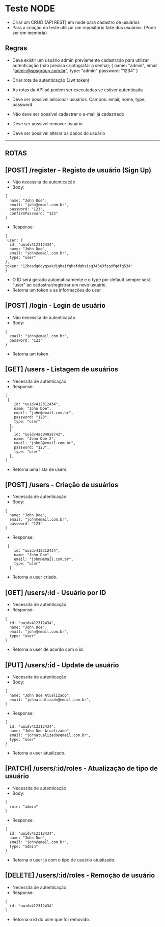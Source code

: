# Teste NODE

- Criar um CRUD (API REST) em node para cadastro de usuários
- Para a criação do teste utilizar um repositório fake dos usuários. (Pode ser em memória)

## Regras

- Deve existir um usuário admin previamente cadastrado para utilizar autenticação (não precisa criptografar a senha);
  {
    name: "admin",
    email: "admin@spsgroup.com.br",
    type: "admin"
    password: "1234"
  }

- Criar rota de autenticação (Jwt token)
- As rotas da API só podem ser executadas se estiver autenticada
- Deve ser possível adicionar usuários. Campos: email, nome, type, password
- Não deve ser possível cadastrar o e-mail já cadastrado
- Deve ser possível remover usuário
- Deve ser possível alterar os dados do usuário

----------------------------------
ROTAS
----------------------------------
## [POST] /register - Registo de usuário (Sign Up)
-  Não necessita de autenticação
-  Body:
  ```
  {
    name: "John Doe",
    email: "john@email.com.br",
    password: "123",
    confirmPassword: "123"
  }
```
-  Response:
  ```
{
   user: {
    id: "uuidv412312434",
    name: "John Doe",
    email: "john@email.com.br",
    type: "user"
  },
  token: "12hoadg0dyqsakdjghajfghofdghsisg34543fzgdfgdfg534"
}
```
* O ID será gerado automaticamente e o type por default sempre será "user" ao cadastrar/registrar um novo usuário.
* Retorna um token e as informações do user


## [POST] /login - Login de usuário
-  Não necessita de autenticação
-  Body:
  ```
  {
    email: "john@email.com.br",
    password: "123"
  }
```
* Retorna um token.


## [GET] /users - Listagem de usuários
-  Necessita de autenticação
-  Response:
  ```
  [
   {
      id: "uuidv412312434",
      name: "John Doe",
      email: "john@email.com.br",
      password: "123",
      type: "user"
    },
    {
      id: "uuidv4as84928742",
      name: "John Doe 2",
      email: "john2@email.com.br",
      password: "123",
      type: "user"
    },
  ]
```
* Retorna uma lista de users.


## [POST] /users - Criação de usuários
-  Necessita de autenticação
-  Body:
  ```
  {
    name: "John Doe",
    email: "john@email.com.br",
    password: "123"
  }
```
-  Response:
```
 {
    id: "uuidv412312434",
    name: "John Doe",
    email: "john@email.com.br",
    type: "user"
  }
```
* Retorna o user criado.


## [GET] /users/:id - Usuário por ID
-  Necessita de autenticação
-  Response:
  ```
 {
    id: "uuidv412312434",
    name: "John Doe",
    email: "john@email.com.br",
    type: "user"
  }
```
* Retorna o user de acordo com o id.



## [PUT] /users/:id - Update de usuário
-  Necessita de autenticação
-  Body:
  ```
  {
    name: "John Doe Atualizado",
    email: "johnatualizado@email.com.br",
  }
```
-  Response:
  ```
 {
    id: "uuidv412312434",
    name: "John Doe Atualizado",
    email: "johnatualizado@email.com.br",
    type: "user"
  }
```
* Retorna o user atualizado.



## [PATCH] /users/:id/roles - Atualização de tipo de usuário
-  Necessita de autenticação
-  Body:
  ```
  {
    role: "admin"
  }
```
-  Response:
  ```
 {
    id: "uuidv412312434",
    name: "John Doe",
    email: "john@email.com.br",
    type: "admin"
  }
```
* Retorna o user já com o tipo de usuário atualizado.



## [DELETE] /users/:id/roles - Remoção de usuário
-  Necessita de autenticação
-  Response:
  ```
 {
    id: "uuidv412312434"
  }
```
* Retorna o id do user que foi removido.
